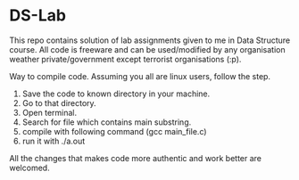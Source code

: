 # DS-Lab

This repo contains solution of lab assignments given to me in Data Structure course. All code is freeware and can be used/modified by any organisation weather private/government except terrorist organisations (:p).

Way to compile code.
Assuming you all are linux users, follow the step.
1. Save the code to known directory in your machine.
2. Go to that directory.
3. Open terminal.
4. Search for file which contains main substring.
5. compile with following command (gcc main_file.c)
6. run it with ./a.out

All the changes that makes code more authentic and work better are welcomed.

